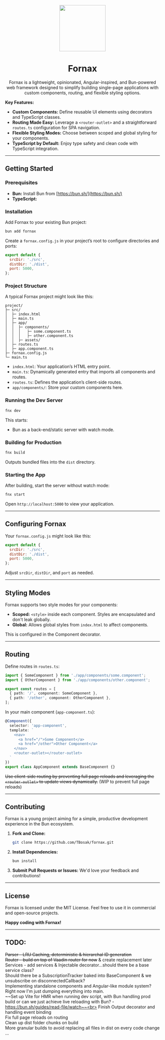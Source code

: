 <div align="center">
  
<img width="150px" src="https://github.com/user-attachments/assets/cbe98a21-31f1-4209-af64-8a43f058f3cf">
<h1>Fornax</h1>
Fornax is a lightweight, opinionated, Angular-inspired, and Bun-powered web framework designed to simplify building single-page applications with custom components, routing, and flexible styling options.
</div>

**Key Features:**

- **Custom Components:** Define reusable UI elements using decorators and TypeScript classes.
- **Routing Made Easy:** Leverage a `<router-outlet>` and a straightforward `routes.ts` configuration for SPA navigation.
- **Flexible Styling Modes:** Choose between scoped and global styling for your components.
- **TypeScript by Default:** Enjoy type safety and clean code with TypeScript integration.

---

## Getting Started

### Prerequisites

- **Bun:** Install Bun from [https://bun.sh/](https://bun.sh/)
- **TypeScript:**
  
### Installation

Add Fornax to your existing Bun project:

```bash
bun add fornax
```

Create a `fornax.config.js` in your project’s root to configure directories and ports:

```js
export default {
  srcDir: './src',
  distDir: './dist',
  port: 5000,
};
```

### Project Structure

A typical Fornax project might look like this:

```
project/
├─ src/
│  ├─ index.html
│  ├─ main.ts
│  ├─ app/
│  │  ├─ components/
│  │  │   ├─ some.component.ts
│  │  │   ├─ other.component.ts
│  │  ├─ assets/
│  ├─ routes.ts
│  ├─ app.component.ts
├─ fornax.config.js
└─ main.ts
```

- `index.html`: Your application’s HTML entry point.
- `main.ts`: Dynamically generated entry that imports all components and routes.
- `routes.ts`: Defines the application’s client-side routes.
- `app/components/`: Store your custom components here.

### Running the Dev Server

```bash
fnx dev
```

This starts:
- Bun as a back-end/static server with watch mode.

### Building for Production

```bash
fnx build
```

Outputs bundled files into the `dist` directory.

### Starting the App

After building, start the server without watch mode:

```bash
fnx start
```

Open `http://localhost:5000` to view your application.

---

## Configuring Fornax

Your `fornax.config.js` might look like this:

```js
export default {
  srcDir: './src',
  distDir: './dist',
  port: 5000,
};
```

Adjust `srcDir`, `distDir`, and `port` as needed.

---

## Styling Modes

Fornax supports two style modes for your components:

- **Scoped:** `<style>` inside each component. Styles are encapsulated and don't leak globally.
- **Global:** Allows global styles from `index.html` to affect components.

This is configured in the Component decorator.

---

## Routing

Define routes in `routes.ts`:

```typescript
import { SomeComponent } from './app/components/some.component';
import { OtherComponent } from './app/components/other.component';

export const routes = [
  { path: '/', component: SomeComponent },
  { path: '/other', component: OtherComponent },
];
```

In your main component (`app-component.ts`):

```typescript
@Component({
  selector: 'app-component',
  template: `
    <nav>
      <a href="/">Some Component</a>
      <a href="/other">Other Component</a>
    </nav>
    <router-outlet></router-outlet>
  `
})
export class AppComponent extends BaseComponent {}
```

~~Use client-side routing by preventing full page reloads and leveraging the `<router-outlet>` to update views dynamically.~~ (WIP to prevent full page reloads)

---

## Contributing

Fornax is a young project aiming for a simple, productive development experience in the Bun ecosystem.

1. **Fork and Clone:**
   ```bash
   git clone https://github.com/TBosak/fornax.git
   ```
2. **Install Dependencies:**
   ```bash
   bun install
   ```
4. **Submit Pull Requests or Issues:**
   We'd love your feedback and contributions!

---

## License

Fornax is licensed under the MIT License. Feel free to use it in commercial and open-source projects.

**Happy coding with Fornax!**
  
---

## TODO:

~~Parser - LRU Caching, deterministic & hierarchal ID generation~~ <br>
~~Router - build on top of Vaadin router for now~~ & create replacement later <br>
Services - add services & Injectable decorator...should there be a base service class? <br>
Should there be a SubscriptionTracker baked into BaseComponent & we unsubscribe on disconnectedCallback? <br>
Implementing standalone components and Angular-like module system? Right now I'm just dumping everything into main. <br>
~~Set up Vite for HMR when running dev script, with Bun handling prod build or can we just achieve live reloading with Bun? - https://bun.sh/guides/read-file/watch~~<br>
Finish Output decorator and handling event binding <br>
Fix full page reloads on routing <br>
Clean up dist folder chunks on build <br>
More granular builds to avoid replacing all files in dist on every code change <br>
...
